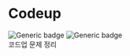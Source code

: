 # Codeup
![Generic badge](https://img.shields.io/badge/Language-Python3-3776AB?logo=python&logoColor=white)
![Generic badge](https://img.shields.io/badge/Language-C++-00599C?logo=c%2B%2B)  
코드업 문제 정리
